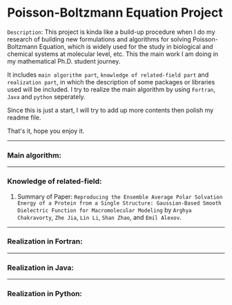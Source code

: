 # Poisson-Boltzmann Equation Project

`Description`: This project is kinda like a build-up procedure when I do my research of building new formulations and algorithms for solving Poisson-Boltzmann Equation, which is widely used for the study in biological and chemical systems at molecular level, etc. This the main work I am doing in my mathematical Ph.D. student journey.

It includes `main algorithm part`, `knowledge of related-field part` and `realization part`, in which the description of some packages or libraries used will be included. I try to realize the main algorithm by using `Fortran`, `Java` and `python` seperately. 

Since this is just a start, I will try to add up more contents then polish my readme file.

That's it, hope you enjoy it.


-----

### Main algorithm:

-----

### Knowledge of related-field:

  1. Summary of Paper: `Reproducing the Ensemble Average Polar Solvation Energy of a Protein from a Single Structure: Gaussian-Based Smooth Dielectric Function for Macromolecular Modeling` by `Arghya Chakravorty`, `Zhe Jia`, `Lin Li`, `Shan Zhao`, and `Emil Alexov`.
  
  
  
  
-----

### Realization in Fortran:


-----

### Realization in Java:

-----

### Realization in Python:
